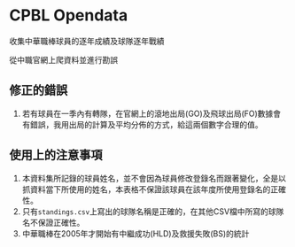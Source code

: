 # CPBL Opendata

收集中華職棒球員的逐年成績及球隊逐年戰績

從中職官網上爬資料並進行勘誤

## 修正的錯誤

1. 若有球員在一季內有轉隊，在官網上的滾地出局(GO)及飛球出局(FO)數據會有錯誤，我用出局的計算及平均分佈的方式，給這兩個數字合理的值。

## 使用上的注意事項

1. 本資料集所記錄的球員姓名，並不會因為球員修改登錄名而跟著變化，全是以抓資料當下所使用的姓名，本表格不保證該球員在該年度所使用登錄名的正確性。
2. 只有`standings.csv`上寫出的球隊名稱是正確的，在其他CSV檔中所寫的球隊名不保證正確性。
3. 中華職棒在2005年才開始有中繼成功(HLD)及救援失敗(BS)的統計